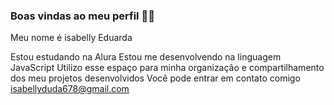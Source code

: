 ### Boas vindas ao meu perfil 💙💙
Meu nome é isabelly Eduarda 

Estou estudando na Alura
Estou me desenvolvendo na linguagem JavaScript
Utilizo esse espaço para minha organização e compartilhamento dos meu projetos desenvolvidos
Você pode entrar em contato comigo isabellyduda678@gmail.com 
